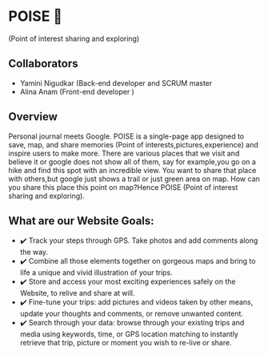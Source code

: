 # POISE 📍
(Point of interest sharing and exploring)

## Collaborators
- Yamini Nigudkar (Back-end developer and SCRUM master
- Alina Anam (Front-end developer )

## Overview
Personal journal meets Google. POISE is a single-page app designed to save, map, and share memories (Point of interests,pictures,experience) and inspire users to make more. 
There are various places that we visit and believe it or google does not show all of them, say for example,you go on a hike and find this spot with an incredible view. You want to share that place with others,but google just shows a trail or just green area on map. How can you share this place this point on map?Hence POISE (Point of interest sharing and exploring).

## What are our Website Goals:
- ✔️ Track your steps through GPS. Take photos and add comments along the way. 
- ✔️ Combine all those elements together on gorgeous maps and bring to life a unique and vivid illustration of your trips.
- ✔️ Store and access your most exciting experiences safely on the Website, to relive and share at will. 
- ✔️ Fine-tune your trips: add pictures and videos taken by other means, update your thoughts and comments, or remove unwanted content.
- ✔️ Search through your data: browse through your existing trips and media using keywords, time, or GPS location matching to instantly  retrieve that trip, picture or moment you wish to re-live or share.

